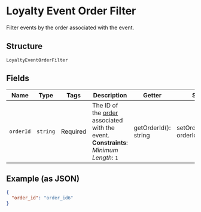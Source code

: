 
# Loyalty Event Order Filter

Filter events by the order associated with the event.

## Structure

`LoyaltyEventOrderFilter`

## Fields

| Name | Type | Tags | Description | Getter | Setter |
|  --- | --- | --- | --- | --- | --- |
| `orderId` | `string` | Required | The ID of the [order](/doc/models/order.md) associated with the event.<br>**Constraints**: *Minimum Length*: `1` | getOrderId(): string | setOrderId(string orderId): void |

## Example (as JSON)

```json
{
  "order_id": "order_id6"
}
```

